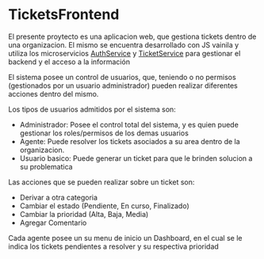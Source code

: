 # TicketsFrontend

El presente proytecto es una aplicacion web, que gestiona tickets dentro de una organizacion. El mismo se encuentra desarrollado con JS vainila y utiliza los microservicios [AuthService](https://github.com/diloretoignacio/AuthService) y [TicketService](https://github.com/diloretoignacio/TicketService) para gestionar el backend y el acceso a la información

El sistema posee un control de usuarios, que, teniendo o no permisos (gestionados por un usuario administrador) pueden realizar diferentes acciones dentro del mismo.

Los tipos de usuarios admitidos por el sistema son:

* Administrador: Posee el control total del sistema, y es quien puede gestionar los roles/permisos de los demas usuarios
* Agente: Puede resolver los tickets asociados a su area dentro de la organizacion.
* Usuario basico: Puede generar un ticket para que le brinden solucion a su problematica

Las acciones que se pueden realizar sobre un ticket son:

* Derivar a otra categoria
* Cambiar el estado (Pendiente, En curso, Finalizado)
* Cambiar la prioridad (Alta, Baja, Media)
* Agregar Comentario

Cada agente posee un su menu de inicio un Dashboard, en el cual se le indica los tickets pendientes a resolver y su respectiva prioridad
